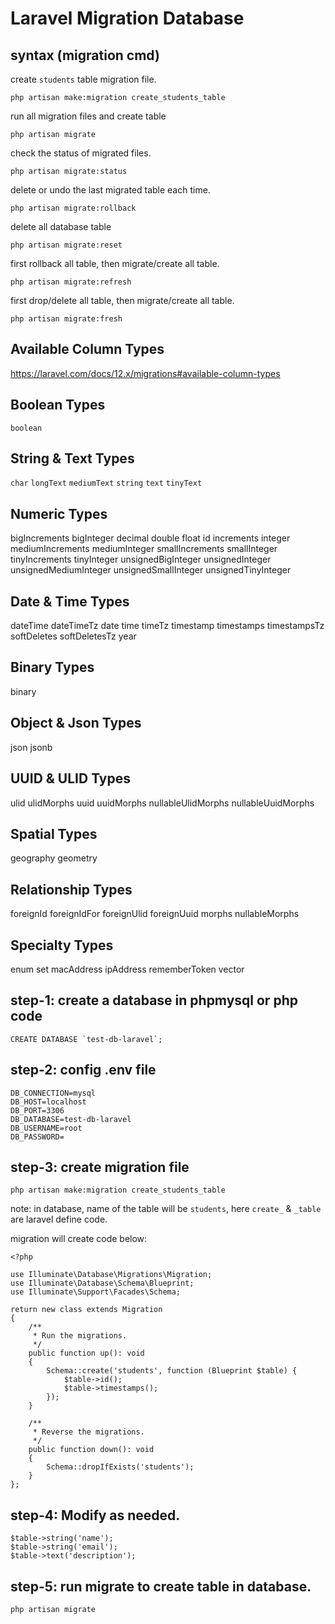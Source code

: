 # Laravel Migration Database
## syntax (migration cmd)
create `students` table migration file.
```
php artisan make:migration create_students_table
```
run all migration files and create table
```
php artisan migrate
```
check the status of migrated files.
```
php artisan migrate:status
```
delete or undo the last migrated table each time.
```
php artisan migrate:rollback
```
delete all database table
```
php artisan migrate:reset
```
first rollback all table, then migrate/create all table.
```
php artisan migrate:refresh
```
first drop/delete all table, then migrate/create all table.
```
php artisan migrate:fresh
```
## Available Column Types
https://laravel.com/docs/12.x/migrations#available-column-types

## Boolean Types
`boolean`

## String & Text Types
`char`
`longText`
`mediumText`
`string`
`text`
`tinyText`

## Numeric Types
bigIncrements
bigInteger
decimal
double
float
id
increments
integer
mediumIncrements
mediumInteger
smallIncrements
smallInteger
tinyIncrements
tinyInteger
unsignedBigInteger
unsignedInteger
unsignedMediumInteger
unsignedSmallInteger
unsignedTinyInteger

## Date & Time Types
dateTime
dateTimeTz
date
time
timeTz
timestamp
timestamps
timestampsTz
softDeletes
softDeletesTz
year

## Binary Types
binary

## Object & Json Types
json
jsonb

## UUID & ULID Types
ulid
ulidMorphs
uuid
uuidMorphs
nullableUlidMorphs
nullableUuidMorphs

## Spatial Types
geography
geometry

## Relationship Types
foreignId
foreignIdFor
foreignUlid
foreignUuid
morphs
nullableMorphs

## Specialty Types
enum
set
macAddress
ipAddress
rememberToken
vector












## step-1: create a database in phpmysql or php code
```
CREATE DATABASE `test-db-laravel`;
```

## step-2: config .env file
```
DB_CONNECTION=mysql
DB_HOST=localhost
DB_PORT=3306
DB_DATABASE=test-db-laravel
DB_USERNAME=root
DB_PASSWORD=
```

## step-3: create migration file
```
php artisan make:migration create_students_table
```
note: in database, name of the table will be `students`, here `create_` & `_table` are laravel define code.

migration will create code below:
```
<?php

use Illuminate\Database\Migrations\Migration;
use Illuminate\Database\Schema\Blueprint;
use Illuminate\Support\Facades\Schema;

return new class extends Migration
{
    /**
     * Run the migrations.
     */
    public function up(): void
    {
        Schema::create('students', function (Blueprint $table) {
            $table->id();
            $table->timestamps();
        });
    }

    /**
     * Reverse the migrations.
     */
    public function down(): void
    {
        Schema::dropIfExists('students');
    }
};
```

## step-4: Modify as needed.
```
$table->string('name');
$table->string('email');
$table->text('description');
```

## step-5: run migrate to create table in database.
```
php artisan migrate
```
